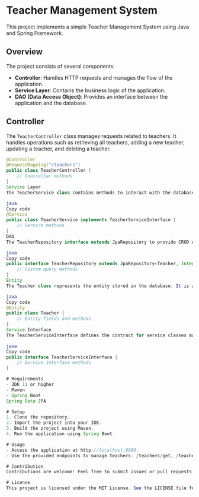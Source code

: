 # Teacher Management System

This project implements a simple Teacher Management System using Java and Spring Framework.

## Overview

The project consists of several components:

- **Controller**: Handles HTTP requests and manages the flow of the application.
- **Service Layer**: Contains the business logic of the application.
- **DAO (Data Access Object)**: Provides an interface between the application and the database.

## Controller

The `TeacherController` class manages requests related to teachers. It handles operations such as retrieving all teachers, adding a new teacher, updating a teacher, and deleting a teacher.

```java
@Controller
@RequestMapping("/teachers")
public class TeacherController {
    // Controller methods
}
Service Layer
The TeacherService class contains methods to interact with the database and perform operations on teacher entities. It implements the TeacherServiceInterface.

java
Copy code
@Service
public class TeacherService implements TeacherServiceInterface {
    // Service methods
}
DAO
The TeacherRepository interface extends JpaRepository to provide CRUD operations for the Teacher entity.

java
Copy code
public interface TeacherRepository extends JpaRepository<Teacher, Integer> {
    // Custom query methods
}
Entity
The Teacher class represents the entity stored in the database. It is annotated with @Entity to mark it as a JPA entity.

java
Copy code
@Entity
public class Teacher {
    // Entity fields and methods
}
Service Interface
The TeacherServiceInterface defines the contract for service classes managing teachers.

java
Copy code
public interface TeacherServiceInterface {
    // Service interface methods
}

# Requirements
- JDK 11 or higher
- Maven
- Spring Boot
Spring Data JPA

# Setup
1. Clone the repository.
2. Import the project into your IDE.
3. Build the project using Maven.
4. Run the application using Spring Boot.

# Usage
- Access the application at http://localhost:8080.
- Use the provided endpoints to manage teachers: /teachers/get, /teachers/addTeacher, /teachers/updateTeacher, /teachers/saveTeacher, /teachers/deleteTeacher.

# Contribution
Contributions are welcome! Feel free to submit issues or pull requests.

# License
This project is licensed under the MIT License. See the LICENSE file for details.

